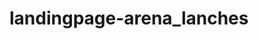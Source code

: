 # landingpage-arena_lanches

<!DOCTYPE html>
<html lang="pt-BR">
<head>
    <meta charset="UTF-8">
    <meta name="viewport" content="width=device-width, initial-scale=1.0">
    <meta name="description" content="Um novo conceito em fastfod">   
    <title>Arena Lanches - O sabor da vida está aqui </title>
    <link rel="stylesheet" href="style.css">
    <link rel="shortcut icon" href="./imagens/favicon (2).ico" type="image/x-icon">
    <style>
        
        button:hover {
        background-color: #f80303; 
        border: none;
      
    }
    </style>
</head>

<body>
   <header class="cabecalho" > 
       <img class="cabecalho-imagem"  src="./imagens/logo.png" alt="Logo do Arena Lanches">
            <nav class="cabecalho-menu" >
                <a class="cabecalho-menu-item"  href="">Home</a>
                <a class="cabecalho-menu-item"  href="">Menu</a>
                <a class="cabecalho-menu-item"  href="">contato</a>
                <a class="cabecalho-menu-item"  href="">Faça o seu pedido</a>
            </nav> 
   </header> 
   
   <main class="conteudo" >
       <section class="conteudo-principal" >
            <div class="conteudo-principal-escrito" >
                
                <div class="mascote-arena">
                <img class="mascote" src="./imagens/mascote.png" alt="imagem-mascote">
                </div>
                
                <div class="fast-food" >
                    <h2 class="conteudo-pricipal-subtitulo" >Food <br> Delivery</h2>
                </div>  
            
                <div class="botao-pedidos">
                    <a href="https://www.google.com.br/"> <button class="conteudo-principal-botao"> Pedidos </button> </a>   
                </div>
                
            </div>
            
            <div class="imagem-de-muitos-lanches">     
                    <img class="imagem-dos-lanches" src="./imagens/17372 [Converted] 1.svg" alt="imagem do lanche">
            </div>

        </section>

       <section class="conteudo-secundario" >
           <div class="textos-finais" >
               
                
             <h3 class="conteudo-secundario-titulo" >Por que pedir no Arena Lanches?</h3>
                

             <h3 class="segundo" >  Temos o  melhor blend  do mundo!</h3>
                

             <h3 class="terceiro"  >  Aqui os alimentos são preparados com muito carinho e amor. </h3>
                

             <h3 class="quarto" > Temos os  melhores profissionais trabalhando em nosso time.</h3>
                  
                
           </div>  
        </section>


   </main>

   <footer class="rodape" >
            
   <p class="redes-sociais" >  <a href=""><img src="https://img.shields.io/badge/Instagram-E4405F?style=for-the-badge&logo=instagram&logoColor=white" alt=""></a>  <a href=""><img src="https://img.shields.io/badge/Facebook-1877F2?style=for-the-badge&logo=facebook&logoColor=white" alt=""></a>  </p>
   
   </footer>    
</body>
</html>

